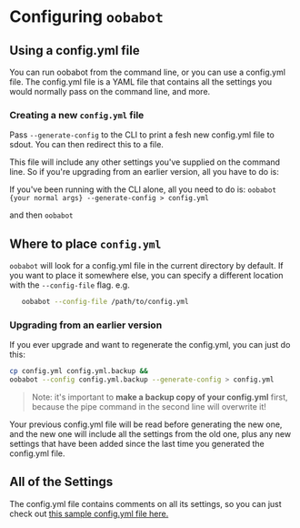 # Configuring **`oobabot`**

## Using a config.yml file

You can run oobabot from the command line, or you can use a config.yml
file.  The config.yml file is a YAML file that contains all the
settings you would normally pass on the command line, and more.

### Creating a new `config.yml` file

Pass `--generate-config` to the CLI to print a fesh new config.yml
file to sdout.  You can then redirect this to a file.

This file will include any other settings you've supplied on the
command line.  So if you're upgrading from an earlier version,
all you have to do is:

If you've been running with the CLI alone, all you need to do is:
  `oobabot {your normal args} --generate-config > config.yml`

and then
  `oobabot`

## Where to place `config.yml`

`oobabot` will look for a config.yml file in the current
directory by default.  If you want to place it somewhere
else, you can specify a different location with the
`--config-file` flag.  e.g.

```bash
   oobabot --config-file /path/to/config.yml
```

### Upgrading from an earlier version

If you ever upgrade and want to regenerate the config.yml,
you can just do this:

  ```bash
  cp config.yml config.yml.backup &&
  oobabot --config config.yml.backup --generate-config > config.yml
  ```

> Note: it's important to **make a backup copy of your config.yml** first,
> because the pipe command in the second line will overwrite it!

Your previous config.yml file will be read before generating the new one,
and the new one will include all the settings from the old one, plus
any new settings that have been added since the last time you generated
the config.yml file.

## All of the Settings

The config.yml file contains comments on all its settings, so you can
just check out [this sample config.yml file here.](./config.sample.yml)
